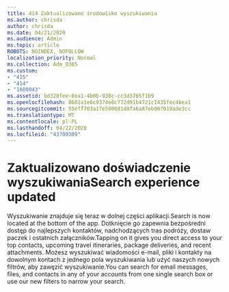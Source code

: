 ```yaml
---
title: 414 Zaktualizowano środowisko wyszukiwania
ms.author: chrisda
author: chrisda
ms.date: 04/21/2020
ms.audience: Admin
ms.topic: article
ROBOTS: NOINDEX, NOFOLLOW
localization_priority: Normal
ms.collection: Adm_O365
ms.custom:
- "415"
- "414"
- "1600043"
ms.assetid: bd328fee-8ea1-4b0b-930c-cc3d3765f1b9
ms.openlocfilehash: 8602a1e0c9374e8c772d91b4721c1435fec4bea1
ms.sourcegitcommit: 55eff703a17e500681d8fa6a87eb067019ade3cc
ms.translationtype: MT
ms.contentlocale: pl-PL
ms.lasthandoff: 04/22/2020
ms.locfileid: "43709309"
---
```

# <a name="search-experience-updated"></a><span data-ttu-id="bdc3e-102">Zaktualizowano doświadczenie wyszukiwania</span><span class="sxs-lookup"><span data-stu-id="bdc3e-102">Search experience updated</span></span>

<span data-ttu-id="bdc3e-103">Wyszukiwanie znajduje się teraz w dolnej części aplikacji.</span><span class="sxs-lookup"><span data-stu-id="bdc3e-103">Search is now located at the bottom of the app.</span></span> <span data-ttu-id="bdc3e-104">Dotknięcie go zapewnia bezpośredni dostęp do najlepszych kontaktów, nadchodzących tras podróży, dostaw paczek i ostatnich załączników.</span><span class="sxs-lookup"><span data-stu-id="bdc3e-104">Tapping on it gives you direct access to your top contacts, upcoming travel itineraries, package deliveries, and recent attachments.</span></span> <span data-ttu-id="bdc3e-105">Możesz wyszukiwać wiadomości e-mail, pliki i kontakty na dowolnym kontach z jednego pola wyszukiwania lub użyć naszych nowych filtrów, aby zawęzić wyszukiwanie.</span><span class="sxs-lookup"><span data-stu-id="bdc3e-105">You can search for email messages, files, and contacts in any of your accounts from one single search box or use our new filters to narrow your search.</span></span>
